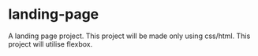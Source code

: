 # landing-page

A landing page project.
This project will be made only using css/html. This project will utilise flexbox.